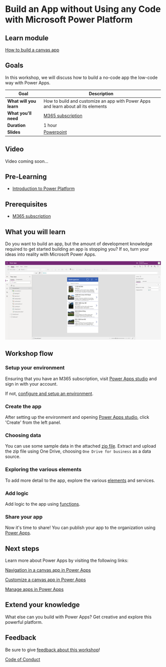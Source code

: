 # Build an App without Using any Code with Microsoft Power Platform

## Learn module

[How to build a canvas app](https://docs.microsoft.com/learn/modules/build-app-solution/)

## Goals

In this workshop, we will discuss how to build a no-code app the low-code way with Power Apps.

| **Goal**                                          | Description                                                                                                    |
| ------------------------------------------------- | -------------------------------------------------------------------------------------------------------------- |
| **What will you learn**                           | How to build and customize an app with Power Apps and learn about all its elements|
| **What you'll need**                              | [M365 subscription](https://developer.microsoft.com/en-us/microsoft-365/dev-program)                                          |
| **Duration**                                      | 1 hour |
| **Slides**                                        | [Powerpoint](./slides.pptx)                                                                                      |

## Video

Video coming soon...

## Pre-Learning

- [Introduction to Power Platform](https://docs.microsoft.com/learn/modules/introduction-power-platform/)


## Prerequisites

- [M365 subscription](https://developer.microsoft.com/microsoft-365/dev-program) 

## What you will learn

Do you want to build an app, but the amount of development knowledge required to get started building an app is stopping you? If so, turn your ideas into reality with Microsoft Power Apps.

![Screenshot of final project](images/project.png)

## Workshop flow

### Setup your environment

Ensuring that you have an M365 subscription, visit [Power Apps studio](https://make.powerapps.com) and sign in with your account. 

If not, [configure and setup an environment](https://docs.microsoft.com/en-us/power-platform/admin/create-environment).

### Create the app

After setting up the environment and opening [Power Apps studio](https://make.powerapps.com), click 'Create' from the left panel.

### Choosing data

You can use some sample data in the attached [zip file](./data/Contoso-Site-Tracking.zip). Extract and upload the zip file using One Drive, choosing `One Drive for business` as a data source.

### Exploring the various elements

To add more detail to the app, explore the various [elements](https://docs.microsoft.com/learn/modules/build-app-solution/2-learn-basic-elements) and services.

### Add logic

Add logic to the app using [functions](https://docs.microsoft.com/en-us/learn/modules/build-app-solution/4-get-started-functions-power-apps).

### Share your app

Now it's time to share! You can publish your app to the organization using [Power Apps](https://docs.microsoft.com/learn/modules/build-app-solution/5-share-app).

## Next steps

Learn more about Power Apps by visiting the following links:

[Navigation in a canvas app in Power Apps](https://docs.microsoft.com/learn/modules/navigation-canvas-app/)

[Customize a canvas app in Power Apps](https://docs.microsoft.com/learn/modules/customize-apps-in-powerapps/)

[Manage apps in Power Apps](https://docs.microsoft.com/learn/modules/manage-apps-in-powerapps/index)

## Extend your knowledge

What else can you build with Power Apps? Get creative and explore this powerful platform.

## Feedback

Be sure to give [feedback about this workshop](https://forms.office.com/r/MdhJWMZthR)!

[Code of Conduct](CODE_OF_CONDUCT.md)
